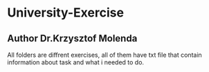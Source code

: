 # University-Exercise
## Author Dr.Krzysztof Molenda
All folders are diffrent exercises, all of them have txt file that contain information about task and what i needed to do.
